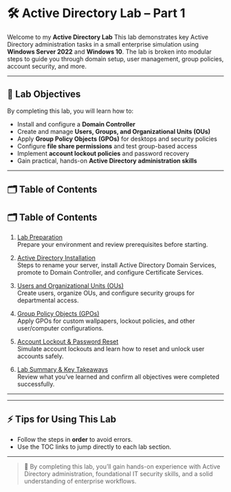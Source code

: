 # 🛠️ Active Directory Lab – Part 1

Welcome to my **Active Directory Lab**  This lab demonstrates key Active Directory administration tasks in a small enterprise simulation using **Windows Server 2022** and **Windows 10**. The lab is broken into modular steps to guide you through domain setup, user management, group policies, account security, and more.

---

## 🎯 Lab Objectives

By completing this lab, you will learn how to:

- Install and configure a **Domain Controller**
- Create and manage **Users, Groups, and Organizational Units (OUs)**
- Apply **Group Policy Objects (GPOs)** for desktops and security policies
- Configure **file share permissions** and test group-based access
- Implement **account lockout policies** and password recovery
- Gain practical, hands-on **Active Directory administration skills**

---

## 🗂️ Table of Contents

## 🗂️ Table of Contents

1. [Lab Preparation](Labprep.md)  
   Prepare your environment and review prerequisites before starting.

2. [Active Directory Installation](02_ADInstall.md)  
   Steps to rename your server, install Active Directory Domain Services, promote to Domain Controller, and configure Certificate Services.

3. [Users and Organizational Units (OUs)](03_UsersAndOUs.md)  
   Create users, organize OUs, and configure security groups for departmental access.

4. [Group Policy Objects (GPOs)](04_GPOs.md)  
   Apply GPOs for custom wallpapers, lockout policies, and other user/computer configurations.

5. [Account Lockout & Password Reset](05_AccountLockout.md)  
   Simulate account lockouts and learn how to reset and unlock user accounts safely.

6. [Lab Summary & Key Takeaways](06_LabSummary.md)  
   Review what you’ve learned and confirm all objectives were completed successfully.


---


---

## ⚡ Tips for Using This Lab

- Follow the steps in **order** to avoid errors.  
- Use the TOC links to jump directly to each lab section.  

---

> 🎉 By completing this lab, you’ll gain hands-on experience with Active Directory administration, foundational IT security skills, and a solid understanding of enterprise workflows.




































































